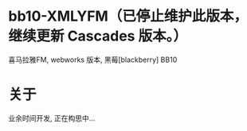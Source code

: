 # bb10-XMLYFM（已停止维护此版本，继续更新 Cascades 版本。）
喜马拉雅FM, webworks 版本, 黑莓[blackberry] BB10

# 关于
业余时间开发, 正在构思中...
